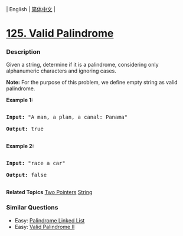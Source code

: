 | English | [简体中文](README.md) |

# [125. Valid Palindrome](https://leetcode-cn.com/problems/valid-palindrome)
 ### Description
<p>Given a string, determine if it is a palindrome, considering only alphanumeric characters and ignoring cases.</p>

<p><strong>Note:</strong>&nbsp;For the purpose of this problem, we define empty string as valid palindrome.</p>

<p><strong>Example 1:</strong></p>

<pre>
<strong>Input:</strong> &quot;A man, a plan, a canal: Panama&quot;
<strong>Output:</strong> true
</pre>

<p><strong>Example 2:</strong></p>

<pre>
<strong>Input:</strong> &quot;race a car&quot;
<strong>Output:</strong> false
</pre>

**Related Topics**  [Two Pointers](https://leetcode-cn.com/tag/two-pointers) [String](https://leetcode-cn.com/tag/string) 

### Similar Questions
 - Easy:	[Palindrome Linked List](https://leetcode-cn.com/problems/palindrome-linked-list) 
 - Easy:	[Valid Palindrome II](https://leetcode-cn.com/problems/valid-palindrome-ii) 
